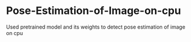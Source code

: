 # Pose-Estimation-of-Image-on-cpu
Used pretrained model and its weights to detect pose estimation of image on cpu
